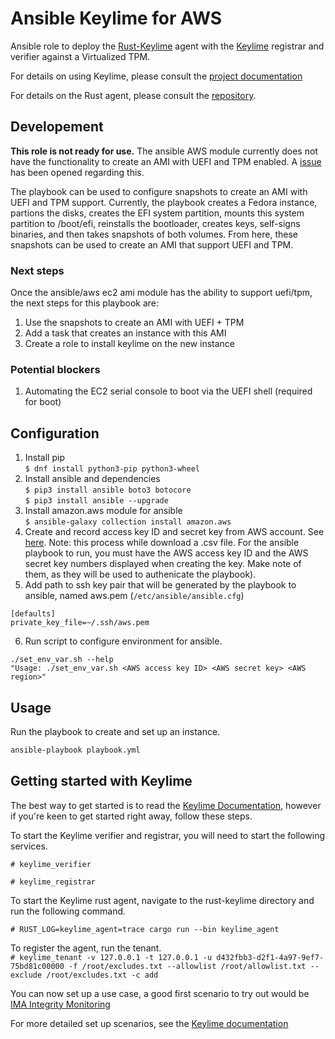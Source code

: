 # Ansible Keylime for AWS
Ansible role to deploy the [Rust-Keylime](https://github.com/keylime/rust-keylime) agent with the [Keylime](https://github.com/keylime/keylime) registrar and verifier against a Virtualized TPM.

For details on using Keylime, please consult the
[project documentation](https://keylime-docs.readthedocs.io/en/latest/)

For details on the Rust agent, please consult the [repository](https://github.com/keylime/rust-keylime).

## Developement
**This role is not ready for use.** The ansible AWS module currently does not have the functionality to create an AMI with UEFI and TPM enabled. 
A [issue](https://github.com/ansible-collections/amazon.aws/issues/944) has been opened regarding this.

The playbook can be used to configure snapshots to create an AMI with UEFI and TPM support. Currently, the playbook creates a Fedora instance,
partions the disks, creates the EFI system partition, mounts this system partition to /boot/efi, reinstalls the bootloader, creates keys,
self-signs binaries, and then takes snapshots of both volumes. From here, these snapshots can be used to create an AMI that support UEFI and TPM.

### Next steps
Once the ansible/aws ec2 ami module has the ability to support uefi/tpm, the next steps for this playbook are:
1. Use the snapshots to create an AMI with UEFI + TPM
2. Add a task that creates an instance with this AMI
3. Create a role to install keylime on the new instance

### Potential blockers 
1. Automating the EC2 serial console to boot via the UEFI shell (required for boot)

## Configuration 
1. Install pip
\
`$ dnf install python3-pip python3-wheel`
2. Install ansible and dependencies \
`$ pip3 install ansible boto3 botocore ` \
`$ pip3 install ansible --upgrade`
3. Install amazon.aws module for ansible \
`$ ansible-galaxy collection install amazon.aws `
4. Create and record access key ID and secret key from AWS account. See [here](https://docs.aws.amazon.com/IAM/latest/UserGuide/id_credentials_access-keys.html#Using_CreateAccessKey).
Note: this process while download a .csv file. For the ansible playbook to run, you must have the AWS access key ID and the AWS secret key numbers displayed when creating the key. Make note of them, as they will be used to authenicate the playbook). 
5. Add path to ssh key pair that will be generated by the playbook to ansible, named aws.pem (`/etc/ansible/ansible.cfg`)
```
[defaults]
private_key_file=~/.ssh/aws.pem

```

6. Run script to configure environment for ansible. 
```
./set_env_var.sh --help
"Usage: ./set_env_var.sh <AWS access key ID> <AWS secret key> <AWS region>" 
```
## Usage 
Run the playbook to create and set up an instance.

```bash
ansible-playbook playbook.yml
```
## Getting started with Keylime 
The best way to get started is to read the [Keylime
Documentation](https://keylime-docs.readthedocs.io/en/latest/), however if you're keen to get started right away, follow these steps.

To start the Keylime verifier and registrar, you will need to start the following services. 

`# keylime_verifier`

`# keylime_registrar`

To start the Keylime rust agent, navigate to the rust-keylime directory and run the following command.

`# RUST_LOG=keylime_agent=trace cargo run --bin keylime_agent`

To register the agent, run the tenant. \
`# keylime_tenant -v 127.0.0.1 -t 127.0.0.1 -u d432fbb3-d2f1-4a97-9ef7-75bd81c00000 -f /root/excludes.txt --allowlist /root/allowlist.txt --exclude /root/excludes.txt -c add`

You can now set up a use case, a good first scenario to try out would be [IMA
Integrity Monitoring](https://keylime-docs.readthedocs.io/en/latest/user_guide/runtime_ima.html)

For more detailed set up scenarios, see the [Keylime
documentation](https://keylime-docs.readthedocs.io/en/latest/user_guide/runtime_ima.html)
